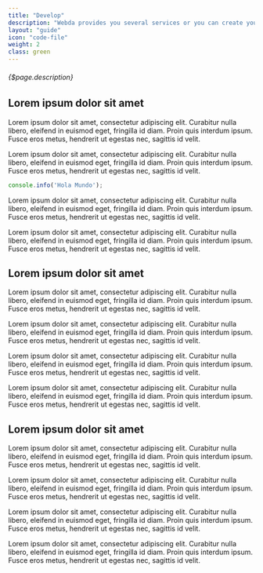 ```yaml
---
title: "Develop"
description: "Webda provides you several services or you can create your own service"
layout: "guide"
icon: "code-file"
weight: 2
class: green
---
```


###### {$page.description}

<article id="1">

## Lorem ipsum dolor sit amet

Lorem ipsum dolor sit amet, consectetur adipiscing elit. Curabitur nulla libero, eleifend in euismod eget, fringilla id diam. Proin quis interdum ipsum. Fusce eros metus, hendrerit ut egestas nec, sagittis id velit.

Lorem ipsum dolor sit amet, consectetur adipiscing elit. Curabitur nulla libero, eleifend in euismod eget, fringilla id diam. Proin quis interdum ipsum. Fusce eros metus, hendrerit ut egestas nec, sagittis id velit.

```javascript
console.info('Hola Mundo');
```

Lorem ipsum dolor sit amet, consectetur adipiscing elit. Curabitur nulla libero, eleifend in euismod eget, fringilla id diam. Proin quis interdum ipsum. Fusce eros metus, hendrerit ut egestas nec, sagittis id velit.

Lorem ipsum dolor sit amet, consectetur adipiscing elit. Curabitur nulla libero, eleifend in euismod eget, fringilla id diam. Proin quis interdum ipsum. Fusce eros metus, hendrerit ut egestas nec, sagittis id velit.

</article>

<article id="2">

## Lorem ipsum dolor sit amet

Lorem ipsum dolor sit amet, consectetur adipiscing elit. Curabitur nulla libero, eleifend in euismod eget, fringilla id diam. Proin quis interdum ipsum. Fusce eros metus, hendrerit ut egestas nec, sagittis id velit.

Lorem ipsum dolor sit amet, consectetur adipiscing elit. Curabitur nulla libero, eleifend in euismod eget, fringilla id diam. Proin quis interdum ipsum. Fusce eros metus, hendrerit ut egestas nec, sagittis id velit.

Lorem ipsum dolor sit amet, consectetur adipiscing elit. Curabitur nulla libero, eleifend in euismod eget, fringilla id diam. Proin quis interdum ipsum. Fusce eros metus, hendrerit ut egestas nec, sagittis id velit.

Lorem ipsum dolor sit amet, consectetur adipiscing elit. Curabitur nulla libero, eleifend in euismod eget, fringilla id diam. Proin quis interdum ipsum. Fusce eros metus, hendrerit ut egestas nec, sagittis id velit.

</article>

<article id="3">

## Lorem ipsum dolor sit amet

Lorem ipsum dolor sit amet, consectetur adipiscing elit. Curabitur nulla libero, eleifend in euismod eget, fringilla id diam. Proin quis interdum ipsum. Fusce eros metus, hendrerit ut egestas nec, sagittis id velit.

Lorem ipsum dolor sit amet, consectetur adipiscing elit. Curabitur nulla libero, eleifend in euismod eget, fringilla id diam. Proin quis interdum ipsum. Fusce eros metus, hendrerit ut egestas nec, sagittis id velit.

Lorem ipsum dolor sit amet, consectetur adipiscing elit. Curabitur nulla libero, eleifend in euismod eget, fringilla id diam. Proin quis interdum ipsum. Fusce eros metus, hendrerit ut egestas nec, sagittis id velit.

Lorem ipsum dolor sit amet, consectetur adipiscing elit. Curabitur nulla libero, eleifend in euismod eget, fringilla id diam. Proin quis interdum ipsum. Fusce eros metus, hendrerit ut egestas nec, sagittis id velit.

</article>
